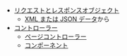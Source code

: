 - [リクエストとレスポンスオブジェクト](https://book.cakephp.org/3.0/ja/controllers/request-response.html)
  - [XML または JSON データ](https://book.cakephp.org/3.0/ja/controllers/request-response.html#xml-json)から
- [コントローラー](https://book.cakephp.org/3.0/ja/controllers.html)
  - [ページコントローラー](https://book.cakephp.org/3.0/ja/controllers/pages-controller.html)
  - [コンポーネント](https://book.cakephp.org/3.0/ja/controllers/components.html)
